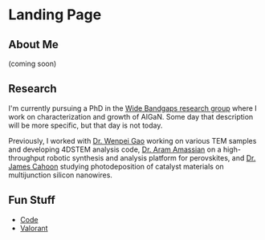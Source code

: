 # Landing Page

## About Me

(coming soon)

## Research

I'm currently pursuing a PhD in the [Wide Bandgaps research group](https://www.mse.ncsu.edu/collazo/) where I work on characterization and growth of AlGaN.  Some day that description will be more specific, but that day is not today.

Previously, I worked with [Dr. Wenpei Gao](https://www.mse.ncsu.edu/people/wgao9/) working on various TEM samples and developing 4DSTEM analysis code, [Dr. Aram Amassian](https://www.mse.ncsu.edu/amassian/) on a high-throughput robotic synthesis and analysis platform for perovskites, and [Dr. James Cahoon](https://cahoon.chem.unc.edu/) studying photodeposition of catalyst materials on multijunction silicon nanowires.

## Fun Stuff

- [Code](https://github.com/mcarter1239/)
- [Valorant](https://www.twitch.tv/mdspartan1/)
